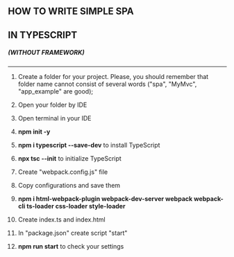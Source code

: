 ## HOW TO WRITE SIMPLE SPA
## IN TYPESCRIPT
##### (WITHOUT FRAMEWORK)
***

1. Create a folder for your project.
Please, you should remember that folder name cannot consist of several words ("spa", "MyMvc", "app_example" are good);

2. Open your folder by IDE

3. Open terminal in your IDE

4. **npm init -y** 

5. **npm i typescript --save-dev** to install TypeScript

6. **npx tsc --init** to initialize TypeScript

7. Create "webpack.config.js" file

8. Copy configurations and save them

9. **npm i html-webpack-plugin webpack-dev-server webpack webpack-cli ts-loader css-loader style-loader**

10. Create index.ts and index.html

11. In "package.json" create script "start"

12. **npm run start** to check your settings
